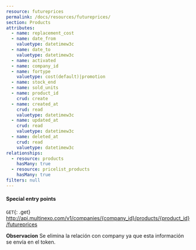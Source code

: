 ```yaml
---
resource: futureprices
permalink: /docs/resources/futureprices/
section: Products
attributes:
  - name: replacement_cost
  - name: date_from
    valuetype: datetimew3c
  - name: date_to
    valuetype: datetimew3c
  - name: activated
  - name: company_id
  - name: fortype
    valuetype: cost(default)|promotion
  - name: stock_end
  - name: sold_units
  - name: product_id
    crud: create
  - name: created_at
    crud: read
    valuetype: datetimew3c
  - name: updated_at
    crud: read
    valuetype: datetimew3c
  - name: deleted_at
    crud: read
    valuetype: datetimew3c
relationships:
  - resource: products
    hasMany: true
  - resource: pricelist_products
    hasMany: true
filters: null
---
```


#### Special entry points

`GET`{: .get} http://api.multinexo.com/v1/companies/{company_id}/products/{product_id}/futureprices

**Observacion**
Se elimina la relación con company ya que esta información se envía en el token.

